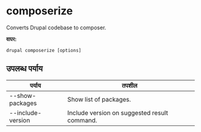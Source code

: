 # composerize
Converts Drupal codebase to composer.

**वापर:**
```
drupal composerize [options]
```

## उपलब्ध पर्याय
पर्याय | तपशील
-------|-------------
--show-packages | Show list of packages.
--include-version | Include version on suggested result command.

